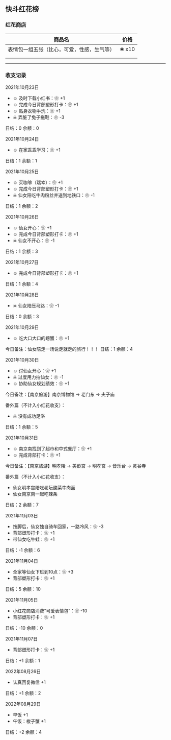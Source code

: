 ## 快斗红花榜

### 红花商店

| 商品名                                     | 价格  |
| ------------------------------------------ | ----- |
| 表情包一组五张（比心，可爱，性感，生气等） | ❀ x10 |
|                                            |       |
|                                            |       |


---

### 收支记录

2021年10月23日

- ☺ 及时下载小红书：❀ +1
- ☺ 完成今日背部塑形打卡：❀ +1
- ☺ 贴身衣物手洗：❀ +1
- ☠ 弄脏了兔子拖鞋：❀ -3

日结：0
余额：0

2021年10月24日

- ☺ 在家乖乖学习：❀ +1

日结：1
余额：1

2021年10月25日

- ☺ 买咖啡（瑞幸）：❀ +1
- ☺ 完成今日背部塑形打卡：❀ +1
- ☠ 仙女陪吃牛肉粉丝并送到地铁口：❀ -1

日结：1
余额：2

2021年10月26日

- ☺ 仙女开心：❀ +1
- ☺ 完成今日背部塑形打卡：❀ +1
- ☠ 仙女不开心：❀ -1

日结：1
余额：3

2021年10月27日

- ☺ 完成今日背部塑形打卡：❀ +1

日结：1
余额：4

2021年10月28日

- ☠ 仙女陪压马路：❀ -1

日结：0
余额：3

2021年10月29日

- ☺ 吃大口大口的螃蟹：❀ +1

今日备注：仙女陪走一场说走就走的旅行！！！
日结：1
余额：4

2021年10月30日

- ☺ 讨仙女开心：❀ +1
- ☠ 过度用力拍仙女：❀ -1
- ☺ 协助仙女规划绩效：❀ +1

今日备注：【南京旅游】南京博物馆 -> 老门东 -> 夫子庙

番外篇（不计入小红花收支）：

- ☠ 没有成功足浴

日结：1
余额：5

2021年10月31日

- ☺ 南京南找到了超市和中式餐厅：❀ +1
- ☺ 完成背部打卡：❀ +1

今日备注：【南京旅游】明孝陵 -> 美龄宫 -> 明孝宫 -> 音乐台 -> 灵谷寺

番外篇（不计入小红花收支）：

- 仙女明孝宫陪吃老坛酸菜牛肉面
- 仙女南京南一起吃辣条

日结：2
余额：7

2021年11月03日

- 按脚后，仙女独自骑车回家，一路冷风：❀ -3
- 背部塑形打卡：❀ +1
- 带仙女吃牛蛙：❀ +1

日结：-1
余额：6

2021年11月04日

- 全家等仙女下班到10点：❀ +3
- 背部塑形打卡：❀ +1

日结：5
余额：10

2021年11月05日

- 小红花商店消费“可爱表情包”：❀ -10
- 背部塑形打卡：❀ +1

日结：-10
余额：0

2021年11月07日

- 背部塑形打卡：❀ +1

日结：+1
余额：1

2022年08月26日
-  认真回复微信 +1

日结：+1
余额：2

2022年08月29日
- 早饭 +1
- 午饭：梭子蟹 +1

日结：+2
余额：4
